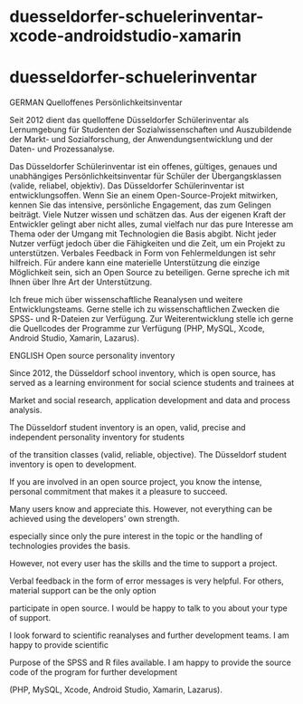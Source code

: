 # duesseldorfer-schuelerinventar-xcode-androidstudio-xamarin
# duesseldorfer-schuelerinventar
GERMAN
Quelloffenes Persönlichkeitsinventar

Seit 2012 dient das quelloffene Düsseldorfer Schülerinventar als Lernumgebung für Studenten der Sozialwissenschaften und Auszubildende der 
Markt- und Sozialforschung, der Anwendungsentwicklung und der Daten- und Prozessanalyse.

Das Düsseldorfer Schülerinventar ist ein offenes, gültiges, genaues und unabhängiges Persönlichkeitsinventar für Schüler 
der Übergangsklassen (valide, reliabel, objektiv). Das Düsseldorfer Schülerinventar ist entwicklungsoffen. 
Wenn Sie an einem Open-Source-Projekt mitwirken, kennen Sie das intensive, persönliche Engagement, das zum Gelingen beiträgt. 
Viele Nutzer wissen und schätzen das. Aus der eigenen Kraft der Entwickler gelingt aber nicht alles, 
zumal vielfach nur das pure Interesse am Thema oder der Umgang mit Technologien die Basis abgibt. 
Nicht jeder Nutzer verfügt jedoch über die Fähigkeiten und die Zeit, um ein Projekt zu unterstützen. 
Verbales Feedback in Form von Fehlermeldungen ist sehr hilfreich. Für andere kann eine materielle Unterstützung die einzige Möglichkeit sein, 
sich an Open Source zu beteiligen. Gerne spreche ich mit Ihnen über Ihre Art der Unterstützung.

Ich freue mich über wissenschaftliche Reanalysen und weitere Entwicklungsteams. Gerne stelle ich zu wissenschaftlichen 
Zwecken die SPSS- und R-Dateien zur Verfügung. Zur Weiterentwicklung stelle ich gerne die Quellcodes der Programme zur Verfügung 
(PHP, MySQL, Xcode, Android Studio, Xamarin, Lazarus).

ENGLISH
Open source personality inventory

Since 2012, the Düsseldorf school inventory, which is open source, has served as a learning environment for social science students and trainees at

Market and social research, application development and data and process analysis.

The Düsseldorf student inventory is an open, valid, precise and independent personality inventory for students

of the transition classes (valid, reliable, objective). The Düsseldorf student inventory is open to development.

If you are involved in an open source project, you know the intense, personal commitment that makes it a pleasure to succeed.

Many users know and appreciate this. However, not everything can be achieved using the developers' own strength.

especially since only the pure interest in the topic or the handling of technologies provides the basis.

However, not every user has the skills and the time to support a project.

Verbal feedback in the form of error messages is very helpful. For others, material support can be the only option

participate in open source. I would be happy to talk to you about your type of support.

I look forward to scientific reanalyses and further development teams. I am happy to provide scientific

Purpose of the SPSS and R files available. I am happy to provide the source code of the program for further development

(PHP, MySQL, Xcode, Android Studio, Xamarin, Lazarus).

